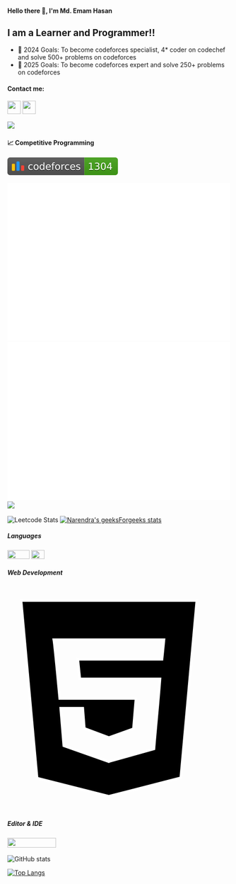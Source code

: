 #### Hello there 👋, I'm Md. Emam Hasan

## I am a Learner and  Programmer!!

- 🥅 2024 Goals: To become codeforces specialist, 4* coder on codechef and solve 500+ problems on codeforces
- 🥅 2025 Goals: To become codeforces expert and solve 250+ problems on codeforces

#### Contact me:
<a href="https://www.facebook.com/mdemamhasan.himu"><img src="https://www.vectorlogo.zone/logos/facebook/facebook-icon.svg" width="30" height="30"/></a>
<a href="https://www.linkedin.com/in/md-emam-hasan-4039342b2/"><img src="https://www.vectorlogo.zone/logos/linkedin/linkedin-icon.svg" width="30" height="30"/></a>

![](https://komarev.com/ghpvc/?username=emamhasan1804&base=0)
#### 📈 Competitive Programming

![](https://raw.githubusercontent.com/emamhasan1804/demo/main/output/max_rating.svg)

![](https://raw.githubusercontent.com/emamhasan1804/demo/main/output/light_card.svg#gh-dark-mode-only)
![](https://raw.githubusercontent.com/emamhasan1804/demo/main/output/light_card.svg)
[![](https://atcoder-stats-git-main-akmhmgc.vercel.app/api?username=crazyha)](https://github.com/akmhmgc/atcoder-stats)

![Leetcode Stats](https://leetcard.jacoblin.cool/emam_hasan_himu?theme=light)
[![Narendra's geeksForgeeks stats](https://geeks-for-geeks-stats-api-napiyo.vercel.app/?userName=emamhasrpl6)]([<YOUR_LINK_HERE>](https://auth.geeksforgeeks.org/user/emamhasrpl6))


##### Languages 
<img src="https://camo.githubusercontent.com/38b08cb721ca89199a3a0ebb2ea926f16c3c21505bbaa836ace69c9a72d07b45/68747470733a2f2f696d672e736869656c64732e696f2f62616467652f2d432b2b2d3333333333333f6c6f676f3d63706c7573706c7573" width="50" height="20"/></a>
<img src="https://camo.githubusercontent.com/a0f04819bb686924cb674e5b6a3e82271863a71a3019a6708fc67494e6183864/68747470733a2f2f696d672e736869656c64732e696f2f62616467652f2d432d3333333333333f6c6f676f3d43" width="30" height="20"/></a>



##### Web Development
<svg viewBox="-1.4 -1.4 22.80 22.80" version="1.1" xmlns="http://www.w3.org/2000/svg" xmlns:xlink="http://www.w3.org/1999/xlink" fill="#ffffff" stroke="#ffffff"><g id="SVGRepo_bgCarrier" stroke-width="0"></g><g id="SVGRepo_tracerCarrier" stroke-linecap="round" stroke-linejoin="round"></g><g id="SVGRepo_iconCarrier"> <title>html [#ededed]</title> <desc>Created with Sketch.</desc> <defs> </defs> <g id="Page-1" stroke-width="0.26" fill="none" fill-rule="evenodd"> <g id="Dribbble-Light-Preview" transform="translate(-61.000000, -7639.000000)" fill="#000000"> <g id="icons" transform="translate(56.000000, 160.000000)"> <path d="M19.4350881,7485 L19.4279481,7485 L10.8119794,7485 L11.0180201,7487 L19.2300674,7487 C19.109707,7488.752 18.7455658,7492.464 18.6119454,7494.153 L13.99949,7495.451 L13.99949,7495.455 L13.98929,7495.46 L9.37377458,7493.836 L9.05757353,7490 L11.3199411,7490 L11.4800816,7492.063 L13.99337,7493 L13.99949,7493 L16.5086984,7492.1 L16.7667592,7489 L8.95659319,7489 C8.91885306,7488.599 8.43333144,7483.392 8.34867116,7483 L19.6370488,7483 C19.5738086,7483.66 19.5095484,7484.338 19.4350881,7485 L19.4350881,7485 Z M5,7479 L6.63812546,7497.148 L13.98929,7499 L21.3598345,7497.111 L23,7479 L5,7479 Z" id="html-[#ededed]"> </path> </g> </g> </g> </g></svg>
##### Editor & IDE
<img src="https://camo.githubusercontent.com/8aaa953764660ba81268648ea51a3cdc2f7a41070ec878575e23253f773fdcf0/68747470733a2f2f696d672e736869656c64732e696f2f62616467652f2d56697375616c25323053747564696f253230436f64652d3333333333333f6c6f676f3d76697375616c2d73747564696f2d636f6465266c6f676f436f6c6f723d303037414343" width="110" height="22"/></a>



![GitHub stats](https://github-readme-stats.vercel.app/api?username=emamhasan1804&show_icons=true)  

[![Top Langs](https://github-readme-stats.vercel.app/api/top-langs/?username=emamhasan1804)](https://github.com/anuraghazra/github-readme-stats)
